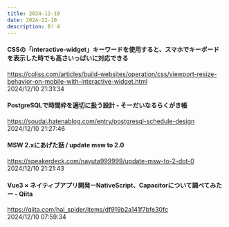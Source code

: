 ```yaml
---
title: 2024-12-10
date: 2024-12-10
description: B! 4
---
```


#### CSSの「interactive-widget」キーワードを使用すると、スマホでキーボードを表示した時でも高さいっぱいに対応できる
https://coliss.com/articles/build-websites/operation/css/viewport-resize-behavior-on-mobile-with-interactive-widget.html<br>
2024/12/10 21:31:34<br>


#### PostgreSQLで時間枠を適切に扱う設計 - そーだいなるらくがき帳
https://soudai.hatenablog.com/entry/postgresql-schedule-design<br>
2024/12/10 21:27:46<br>


#### MSW 2.xにあげた話 / update msw to 2.0
https://speakerdeck.com/nayuta999999/update-msw-to-2-dot-0<br>
2024/12/10 21:21:43<br>


#### Vue3 × ネイティブアプリ開発ーNativeScript、Capacitorについて調べてみたー - Qiita
https://qiita.com/hal_spider/items/df919b2a141f7bfe30fc<br>
2024/12/10 07:59:34<br>


